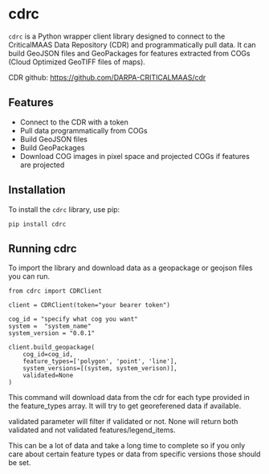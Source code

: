 # cdrc

`cdrc` is a Python wrapper client library designed to connect to the CriticalMAAS Data Repository (CDR) and programmatically pull data. It can build GeoJSON files and GeoPackages for features extracted from COGs (Cloud Optimized GeoTIFF files of maps).

CDR github:
https://github.com/DARPA-CRITICALMAAS/cdr

## Features

- Connect to the CDR with a token
- Pull data programmatically from COGs
- Build GeoJSON files
- Build GeoPackages
- Download COG images in pixel space and projected COGs if features are projected

## Installation

To install the `cdrc` library, use pip:

```
pip install cdrc
```

## Running cdrc

To import the library and download data as a geopackage or geojson files you can run.
```
from cdrc import CDRClient

client = CDRClient(token="your bearer token")

cog_id = "specify what cog you want"
system =  "system_name"
system_version = "0.0.1"

client.build_geopackage(
    cog_id=cog_id,
    feature_types=['polygon', 'point', 'line'],
    system_versions=[(system, system_verison)],
    validated=None
)
```
This command will download data from the cdr for each type provided in the feature_types array. It will try to get georeferened data if available. 


validated parameter will filter if validated or not. None will return both validated and not validated features/legend_items.


This can be a lot of data and take a long time to complete so if you only care about certain feature types or data from specific versions those should be set. 

